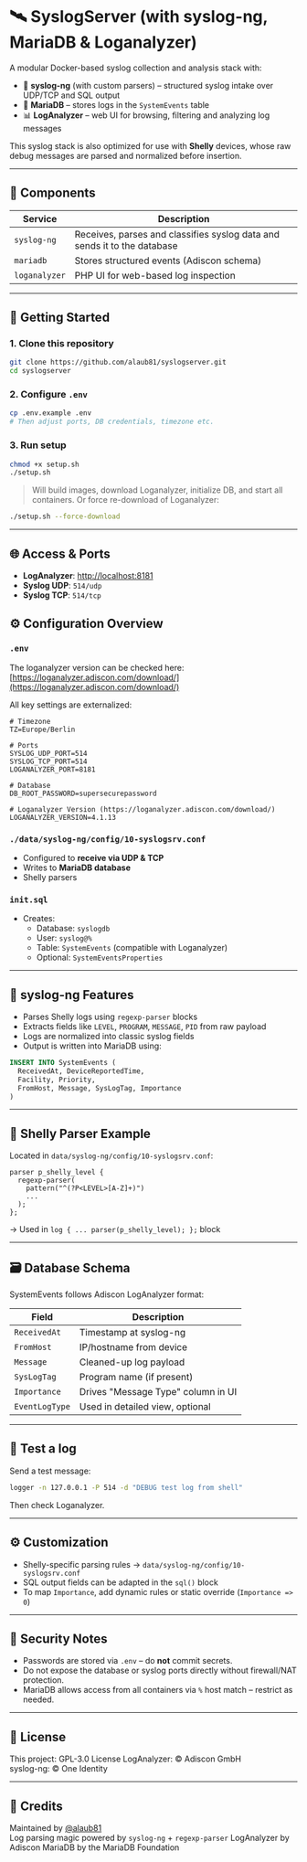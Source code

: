 # 🛰️ SyslogServer (with syslog-ng, MariaDB & Loganalyzer)

A modular Docker-based syslog collection and analysis stack with:

- 🔧 **syslog-ng** (with custom parsers) – structured syslog intake over UDP/TCP and SQL output
- 🐬 **MariaDB** – stores logs in the `SystemEvents` table
- 📊 **LogAnalyzer** – web UI for browsing, filtering and analyzing log messages

This syslog stack is also optimized for use with **Shelly** devices, whose raw debug messages are parsed and normalized before insertion.

---

## 🧱 Components

| Service      | Description                                 |
|--------------|---------------------------------------------|
| `syslog-ng`  | Receives, parses and classifies syslog data and sends it to the database |
| `mariadb`    | Stores structured events (Adiscon schema)   |
| `loganalyzer`| PHP UI for web-based log inspection         |

---

## 🚀 Getting Started

### 1. Clone this repository

```bash
git clone https://github.com/alaub81/syslogserver.git
cd syslogserver
```

### 2. Configure `.env`

```bash
cp .env.example .env
# Then adjust ports, DB credentials, timezone etc.
```

### 3. Run setup

```bash
chmod +x setup.sh
./setup.sh
```

> Will build images, download Loganalyzer, initialize DB, and start all containers.
> Or force re-download of Loganalyzer:

```bash
./setup.sh --force-download
```

---

## 🌐 Access & Ports

- **LogAnalyzer**: [http://localhost:8181](http://localhost:8181)
- **Syslog UDP**: `514/udp`
- **Syslog TCP**: `514/tcp`

## ⚙️ Configuration Overview

### `.env`

The loganalyzer version can be checked here: [https://loganalyzer.adiscon.com/download/](https://loganalyzer.adiscon.com/download/)

All key settings are externalized:

```env
# Timezone
TZ=Europe/Berlin

# Ports
SYSLOG_UDP_PORT=514
SYSLOG_TCP_PORT=514
LOGANALYZER_PORT=8181

# Database
DB_ROOT_PASSWORD=supersecurepassword

# Loganalyzer Version (https://loganalyzer.adiscon.com/download/)
LOGANALYZER_VERSION=4.1.13
```

### `./data/syslog-ng/config/10-syslogsrv.conf`

- Configured to **receive via UDP & TCP**
- Writes to **MariaDB database**
- Shelly parsers

### `init.sql`

- Creates:
  - Database: `syslogdb`
  - User: `syslog@%`
  - Table: `SystemEvents` (compatible with Loganalyzer)
  - Optional: `SystemEventsProperties`

---

## 🧩 syslog-ng Features

- Parses Shelly logs using `regexp-parser` blocks
- Extracts fields like `LEVEL`, `PROGRAM`, `MESSAGE`, `PID` from raw payload
- Logs are normalized into classic syslog fields
- Output is written into MariaDB using:

```sql
INSERT INTO SystemEvents (
  ReceivedAt, DeviceReportedTime,
  Facility, Priority,
  FromHost, Message, SysLogTag, Importance
)
```

---

## 🧠 Shelly Parser Example

Located in `data/syslog-ng/config/10-syslogsrv.conf`:

```syslog-ng
parser p_shelly_level {
  regexp-parser(
    pattern("^(?P<LEVEL>[A-Z]+)")
    ...
  );
};
```

→ Used in `log { ... parser(p_shelly_level); };` block

---

## 🗃️ Database Schema

SystemEvents follows Adiscon LogAnalyzer format:

| Field            | Description                 |
|------------------|-----------------------------|
| `ReceivedAt`     | Timestamp at syslog-ng      |
| `FromHost`       | IP/hostname from device     |
| `Message`        | Cleaned-up log payload      |
| `SysLogTag`      | Program name (if present)   |
| `Importance`     | Drives "Message Type" column in UI |
| `EventLogType`   | Used in detailed view, optional |

---

## 🧪 Test a log

Send a test message:

```bash
logger -n 127.0.0.1 -P 514 -d "DEBUG test log from shell"
```

Then check Loganalyzer.

---

## ⚙️ Customization

- Shelly-specific parsing rules → `data/syslog-ng/config/10-syslogsrv.conf`
- SQL output fields can be adapted in the `sql()` block
- To map `Importance`, add dynamic rules or static override (`Importance => 0`)

---

## 🔐 Security Notes

- Passwords are stored via `.env` – do **not** commit secrets.
- Do not expose the database or syslog ports directly without firewall/NAT protection.
- MariaDB allows access from all containers via `%` host match – restrict as needed.

---

## 📜 License

This project: GPL-3.0 License
LogAnalyzer: © Adiscon GmbH  
syslog-ng: © One Identity

---

## 🙌 Credits

Maintained by [@alaub81](https://github.com/alaub81)  
Log parsing magic powered by `syslog-ng` + `regexp-parser`
LogAnalyzer by Adiscon
MariaDB by the MariaDB Foundation
